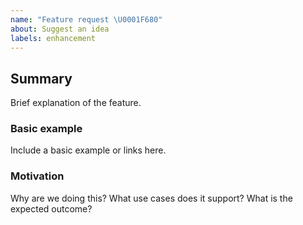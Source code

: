 ```yaml
---
name: "Feature request \U0001F680"
about: Suggest an idea
labels: enhancement
---
```


## Summary

Brief explanation of the feature.

### Basic example

Include a basic example or links here.

### Motivation

Why are we doing this? What use cases does it support? What is the expected outcome?